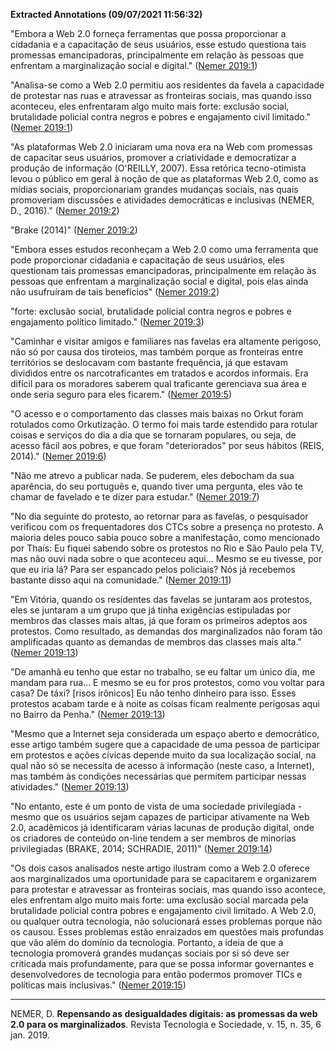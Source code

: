 
**Extracted Annotations (09/07/2021 11:56:32)**

"Embora a Web 2.0 forneça ferramentas que possa proporcionar a cidadania e a capacitação de seus usuários, esse estudo questiona tais promessas emancipadoras, principalmente em relação às pessoas que enfrentam a marginalização social e digital." ([Nemer 2019:1](zotero://open-pdf/library/items/ZVUYLVTR?page=1))

"Analisa-se como a Web 2.0 permitiu aos residentes da favela a capacidade de protestar nas ruas e atravessar as fronteiras sociais, mas quando isso aconteceu, eles enfrentaram algo muito mais forte: exclusão social, brutalidade policial contra negros e pobres e engajamento civil limitado." ([Nemer 2019:1](zotero://open-pdf/library/items/ZVUYLVTR?page=1))

"As plataformas Web 2.0 iniciaram uma nova era na Web com promessas de capacitar seus usuários, promover a criatividade e democratizar a produção de informação (O'REILLY, 2007). Essa retórica tecno-otimista levou o público em geral à noção de que as plataformas Web 2.0, como as mídias sociais, proporcionariam grandes mudanças sociais, nas quais promoveriam discussões e atividades democráticas e inclusivas (NEMER, D., 2016)." ([Nemer 2019:2](zotero://open-pdf/library/items/ZVUYLVTR?page=2))

"Brake (2014)" ([Nemer 2019:2](zotero://open-pdf/library/items/ZVUYLVTR?page=2))

"Embora esses estudos reconheçam a Web 2.0 como uma ferramenta que pode proporcionar cidadania e capacitação de seus usuários, eles questionam tais promessas emancipadoras, principalmente em relação às pessoas que enfrentam a marginalização social e digital, pois elas ainda não usufruíram de tais benefícios" ([Nemer 2019:2](zotero://open-pdf/library/items/ZVUYLVTR?page=2))

"forte: exclusão social, brutalidade policial contra negros e pobres e engajamento político limitado." ([Nemer 2019:3](zotero://open-pdf/library/items/ZVUYLVTR?page=3))

"Caminhar e visitar amigos e familiares nas favelas era altamente perigoso, não só por causa dos tiroteios, mas também porque as fronteiras entre territórios se deslocavam com bastante frequência, já que estavam divididos entre os narcotraficantes em tratados e acordos informais. Era difícil para os moradores saberem qual traficante gerenciava sua área e onde seria seguro para eles ficarem." ([Nemer 2019:5](zotero://open-pdf/library/items/ZVUYLVTR?page=5))

"O acesso e o comportamento das classes mais baixas no Orkut foram rotulados como Orkutização. O termo foi mais tarde estendido para rotular coisas e serviços do dia a dia que se tornaram populares, ou seja, de acesso fácil aos pobres, e que foram "deteriorados" por seus hábitos (REIS, 2014)." ([Nemer 2019:6](zotero://open-pdf/library/items/ZVUYLVTR?page=6))

"Não me atrevo a publicar nada. Se puderem, eles debocham da sua aparência, do seu português e, quando tiver uma pergunta, eles vão te chamar de favelado e te dizer para estudar." ([Nemer 2019:7](zotero://open-pdf/library/items/ZVUYLVTR?page=7))

"No dia seguinte do protesto, ao retornar para as favelas, o pesquisador verificou com os frequentadores dos CTCs sobre a presença no protesto. A maioria deles pouco sabia pouco sobre a manifestação, como mencionado por Thaís: Eu fiquei sabendo sobre os protestos no Rio e São Paulo pela TV, mas não ouvi nada sobre o que aconteceu aqui... Mesmo se eu tivesse, por que eu iria lá? Para ser espancado pelos policiais? Nós já recebemos bastante disso aqui na comunidade." ([Nemer 2019:11](zotero://open-pdf/library/items/ZVUYLVTR?page=11))

"Em Vitória, quando os residentes das favelas se juntaram aos protestos, eles se juntaram a um grupo que já tinha exigências estipuladas por membros das classes mais altas, já que foram os primeiros adeptos aos protestos. Como resultado, as demandas dos marginalizados não foram tão amplificadas quanto as demandas de membros das classes mais alta." ([Nemer 2019:13](zotero://open-pdf/library/items/ZVUYLVTR?page=13))

"De amanhã eu tenho que estar no trabalho, se eu faltar um único dia, me mandam para rua... E mesmo se eu for pros protestos, como vou voltar para casa? De táxi? [risos irônicos] Eu não tenho dinheiro para isso. Esses protestos acabam tarde e à noite as coisas ficam realmente perigosas aqui no Bairro da Penha." ([Nemer 2019:13](zotero://open-pdf/library/items/ZVUYLVTR?page=13))

"Mesmo que a Internet seja considerada um espaço aberto e democrático, esse artigo também sugere que a capacidade de uma pessoa de participar em protestos e ações cívicas depende muito da sua localização social, na qual não só se necessita de acesso à informação (neste caso, a Internet), mas também às condições necessárias que permitem participar nessas atividades." ([Nemer 2019:13](zotero://open-pdf/library/items/ZVUYLVTR?page=13))

"No entanto, este é um ponto de vista de uma sociedade privilegiada - mesmo que os usuários sejam capazes de participar ativamente na Web 2.0, acadêmicos já identificaram várias lacunas de produção digital, onde os criadores de conteúdo on-line tendem a ser membros de minorias privilegiadas (BRAKE, 2014; SCHRADIE, 2011)" ([Nemer 2019:14](zotero://open-pdf/library/items/ZVUYLVTR?page=14))

"Os dois casos analisados neste artigo ilustram como a Web 2.0 oferece aos marginalizados uma oportunidade para se capacitarem e organizarem para protestar e atravessar as fronteiras sociais, mas quando isso acontece, eles enfrentam algo muito mais forte: uma exclusão social marcada pela brutalidade policial contra pobres e engajamento civil limitado. A Web 2.0, ou qualquer outra tecnologia, não solucionará esses problemas porque não os causou. Esses problemas estão enraizados em questões mais profundas que vão além do domínio da tecnologia. Portanto, a ideia de que a tecnologia promoverá grandes mudanças sociais por si só deve ser criticada mais profundamente, para que se possa informar governantes e desenvolvedores de tecnologia para então podermos promover TICs e políticas mais inclusivas." ([Nemer 2019:15](zotero://open-pdf/library/items/ZVUYLVTR?page=15))

---
NEMER, D. **Repensando as desigualdades digitais: as promessas da web 2.0 para os marginalizados**. Revista Tecnologia e Sociedade, v. 15, n. 35, 6 jan. 2019.
